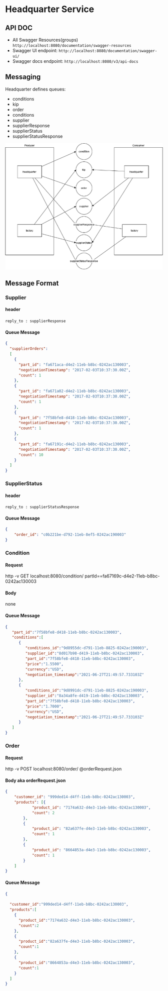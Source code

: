 # Headquarter Service

## API DOC

- All Swagger Resources(groups) `http://localhost:8080/documentation/swagger-resources`
- Swagger UI endpoint: `http://localhost:8080/documentation/swagger-ui/`
- Swagger docs endpoint: `http://localhost:8080/v3/api-docs`

## Messaging

Headquarter defines queues:

* conditions
* kip
* order
* conditions
* supplier
* supplierResponse
* supplierStatus
* supplierStatusResponse

!["messaging architecture"](./img/messaging.png)

## Message Format

### Supplier

#### header

`reply_to : supplierResponse`

#### Queue Message

```json
{
  "supplierOrders":
  [
    {
      "part_id": "fa671aca-d4e2-11eb-b8bc-0242ac130003",
      "negotiationTimestamp": "2017-02-03T10:37:30.00Z",
      "count": 1
    },
    {
      "part_id": "fa671a02-d4e2-11eb-b8bc-0242ac130003",
      "negotiationTimestamp": "2017-02-03T10:37:30.00Z",
      "count": 1
    },
    {
      "part_id": "7f58bfe8-d418-11eb-b8bc-0242ac130003",
      "negotiationTimestamp": "2017-02-03T10:37:30.00Z",
      "count": 1
    },
    {
      "part_id": "fa67191c-d4e2-11eb-b8bc-0242ac130003",
      "negotiationTimestamp": "2017-02-03T10:37:30.00Z",
      "count": 10
    }
  ]
}
```

### SupplierStatus

#### header

`reply_to : supplierStatusResponse`

#### Queue Message

```json
{
    "order_id": "c0b221be-d792-11eb-8ef5-0242ac190003"
}
```

### Condition

#### Request

http -v GET localhost:8080/condition/ partId==fa67169c-d4e2-11eb-b8bc-0242ac130003

#### Body
none

#### Queue Message

```json
{
   "part_id":"7f58bfe8-d418-11eb-b8bc-0242ac130003",
   "conditions":[
      {
         "conditions_id":"9d8955dc-d791-11eb-8825-0242ac190003",
         "supplier_id":"8d017b98-d419-11eb-b8bc-0242ac130003",
         "part_id":"7f58bfe8-d418-11eb-b8bc-0242ac130003",
         "price":"1.5500",
         "currency":"USD",
         "negotiation_timestamp":"2021-06-27T21:49:57.733103Z"
      },
      {
         "conditions_id":"9d8991dc-d791-11eb-8825-0242ac190003",
         "supplier_id":"8a34a8fe-d419-11eb-b8bc-0242ac130003",
         "part_id":"7f58bfe8-d418-11eb-b8bc-0242ac130003",
         "price":"1.7000",
         "currency":"USD",
         "negotiation_timestamp":"2021-06-27T21:49:57.733103Z"
      }
   ]
}
```

### Order

#### Request

http -v POST localhost:8080/order/ @orderRequest.json

#### Body aka orderRequest.json
```json
{
	"customer_id": "999ded14-d4ff-11eb-b8bc-0242ac130003",
	"products": [{
			"product_id": "7174a632-d4e3-11eb-b8bc-0242ac130003",
			"count": 2
		},
		{
			"product_id": "82a637fe-d4e3-11eb-b8bc-0242ac130003",
			"count": 1
		},
		{
			"product_id": "8664853a-d4e3-11eb-b8bc-0242ac130003",
			"count": 1
		}
	]
}
```
#### Queue Message

```json
{

  "customer_id":"999ded14-d4ff-11eb-b8bc-0242ac130003",
  "products":[
    {
      "product_id":"7174a632-d4e3-11eb-b8bc-0242ac130003",
      "count":2
    },
    {
      "product_id":"82a637fe-d4e3-11eb-b8bc-0242ac130003",
      "count":1
    },
    {
      "product_id":"8664853a-d4e3-11eb-b8bc-0242ac130003",
      "count":1
    }
  ]
}
```